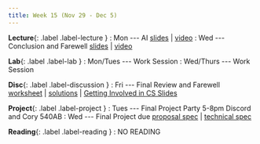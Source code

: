 ```yaml
---
title: Week 15 (Nov 29 - Dec 5)
---
```


 **Lecture**{: .label .label-lecture }
: Mon --- AI [slides](https://docs.google.com/presentation/d/1bL3DiGa48iZwS0CWPBr0668ZTbSr8RSUPm_DXqYDGC8/edit?usp=sharing) \| [video](https://drive.google.com/file/d/1wAcDQS15nrOrsNgwAdnUzI8ByKjKT3ew/view?usp=sharing)
: Wed --- Conclusion and Farewell [slides](https://docs.google.com/presentation/d/1JcqrxDsxDb3PaBVlUr2uBxN36z2IV9PFn-wsIQRqcUs/edit?usp=sharing) \| [video](https://drive.google.com/file/d/13M_ALYbCM6neN_x5CJ-1ZuE-wFdzlkDM/view?usp=sharing)

 **Lab**{: .label .label-lab }
 : Mon/Tues --- Work Session
 : Wed/Thurs --- Work Session

 **Disc**{: .label .label-discussion }
: Fri --- Final Review and Farewell [worksheet](https://drive.google.com/file/d/12g_OIAQyhimXPJdk1joP_wwTBx9jZthf/view?usp=sharing) \| [solutions](https://drive.google.com/file/d/1Nh2Qup9BcCN-XIlFhHzoMLNnyRASCvsA/view?usp=sharing) \| [Getting Involved in CS Slides](https://docs.google.com/presentation/d/1qJExiDlsnAEZQgW1682oYrMxfNxPQTTPDoXOdD1GiqI/edit?usp=sharing)

**Project**{: .label .label-project }
: Tues --- Final Project Party 5-8pm Discord and Cory 540AB
: Wed --- Final Project due [proposal spec](https://docs.google.com/document/d/1FT18xQS9cR_WRSRUBcEy573ZXSXYOfGYh9f8teWCqoM/edit) \| [technical spec](https://docs.google.com/document/d/1gqotZyurqKEqZH4p31VfnbfgS2aw7TjqhQNnXlO31Ag/edit)


**Reading**{: .label .label-reading }
: NO READING
